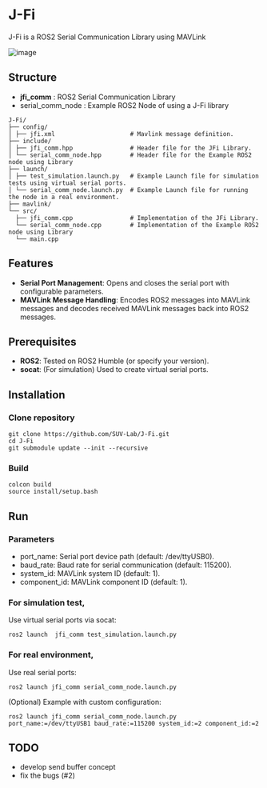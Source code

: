 # J-Fi

J-Fi is a ROS2 Serial Communication Library using MAVLink

![image](https://github.com/user-attachments/assets/089d86cf-dab3-48db-b4c0-dfab6dbb34eb)

## Structure

- **jfi_comm** : ROS2 Serial Communication Library
- serial_comm_node : Example ROS2 Node of using a J-Fi library
```
J-Fi/
├── config/
│ ├── jfi.xml                     # Mavlink message definition.
├── include/
│ ├── jfi_comm.hpp                # Header file for the JFi Library.
│ └── serial_comm_node.hpp        # Header file for the Example ROS2 node using Library
├── launch/
│ ├── test_simulation.launch.py   # Example Launch file for simulation tests using virtual serial ports.
│ └── serial_comm_node.launch.py  # Example Launch file for running the node in a real environment.
├── mavlink/
└── src/
  ├── jfi_comm.cpp                # Implementation of the JFi Library.
  └── serial_comm_node.cpp        # Implementation of the Example ROS2 node using Library
  └── main.cpp
```

## Features

- **Serial Port Management**: Opens and closes the serial port with configurable parameters.
- **MAVLink Message Handling**: Encodes ROS2 messages into MAVLink messages and decodes received MAVLink messages back into ROS2 messages.

## Prerequisites

- **ROS2**: Tested on ROS2 Humble (or specify your version).
- **socat**: (For simulation) Used to create virtual serial ports.

## Installation

### Clone repository
```
git clone https://github.com/SUV-Lab/J-Fi.git
cd J-Fi
git submodule update --init --recursive
```

### Build
```
colcon build
source install/setup.bash
```

## Run

### Parameters

- port_name: Serial port device path (default: /dev/ttyUSB0).
- baud_rate: Baud rate for serial communication (default: 115200).
- system_id: MAVLink system ID (default: 1).
- component_id: MAVLink component ID (default: 1).

### For simulation test,
Use virtual serial ports via socat:
```
ros2 launch  jfi_comm test_simulation.launch.py
```

### For real environment,
Use real serial ports:
```
ros2 launch jfi_comm serial_comm_node.launch.py
```
(Optional) Example with custom configuration:
```
ros2 launch jfi_comm serial_comm_node.launch.py port_name:=/dev/ttyUSB1 baud_rate:=115200 system_id:=2 component_id:=2
```

## TODO

- develop send buffer concept
- fix the bugs (#2)
